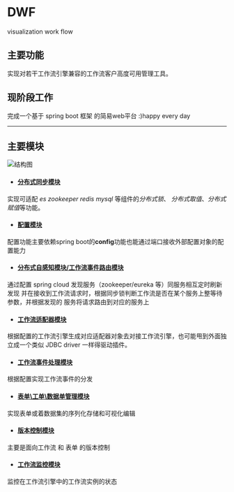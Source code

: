 # DWF
visualization work flow
## 主要功能
实现对若干工作流引擎兼容的工作流客户高度可用管理工具。
## 现阶段工作
完成一个基于 spring boot 框架 的简易web平台
:)happy every day
***
## 主要模块
![结构图](./DWF/blob/master/WF%E6%95%B0%E6%8D%AE%E6%B5%81%E5%9B%BE.png)
* #### [分布式同步模块](https://github.com/dddhhhlll/DWF/projects/1 "分布式同步模块")
实现可适配 *es* *zookeeper* *redis* *mysql* 等组件的*分布式锁*、
*分布式取值*、*分布式赋值*等功能。
* #### [配置模块](https://github.com/dddhhhlll/DWF/projects/2 "配置模块")
配置功能主要依赖spring boot的**config**功能也能通过端口接收外部配置对象的配置能力
* #### [分布式自感知模块/工作流事件路由模块](https://github.com/dddhhhlll/DWF/projects/3 "分布式自感知模块")
通过配置 spring cloud 发现服务（zookeeper/eureka 等）同服务相互定时刷新发现
并在接收到工作流请求时，根据同步锁判断工作流是否在某个服务上整等待参数，并根据发现的
服务将请求路由到对应的服务上
* #### [工作流适配器模块](https://github.com/dddhhhlll/DWF/projects/4 "工作流适配器模块")
根据配置的工作流引擎生成对应适配器对象去对接工作流引擎，也可能甩到外面独立成一个类似 JDBC driver 一样得驱动插件。
* #### [工作流事件处理模块](https://github.com/dddhhhlll/DWF/projects/5 "工作流事件处理模块")
根据配置实现工作流事件的分发
* #### [表单\工单\数据单管理模块](https://github.com/dddhhhlll/DWF/projects/6 "表单管理模块")
实现表单或着数据集的序列化存储和可视化编辑
* #### [版本控制模块](https://github.com/dddhhhlll/DWF/projects/7 "版本控制模块")
主要是面向工作流 和 表单 的版本控制
* #### [工作流监控模块](https://github.com/dddhhhlll/DWF/projects/8 "工作流监控模块")
监控在工作流引擎中的工作流实例的状态
